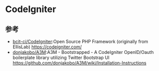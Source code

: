 # CodeIgniter

## 参考

- [bcit-ci/CodeIgniter](https://github.com/bcit-ci/CodeIgniter):Open Source PHP Framework (originally from EllisLab) <https://codeigniter.com/>
- [donjakobo/A3M](https://github.com/donjakobo/A3M):A3M - Bootstrapped - A CodeIgniter OpenID/Oauth boilerplate library utilizing Twitter Bootstrap UI https://github.com/donjakobo/A3M/wiki/Installation-Instructions
